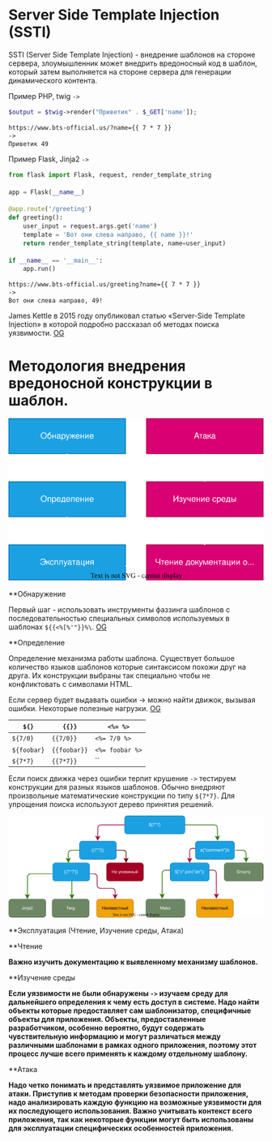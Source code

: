 # Server Side Template Injection (SSTI)

SSTI (Server Side Template Injection) - внедрение шаблонов на стороне сервера, злоумышленник может внедрить вредоносный код в шаблон, который затем выполняется на стороне сервера для генерации динамического контента.

Пример PHP, twig `->`

```PHP
$output = $twig->render("Приветик" . $_GET['name']);
```

```URL
https://www.bts-official.us/?name={{ 7 * 7 }}
->
Приветик 49
```

Пример Flask, Jinja2 `->`

```Python
from flask import Flask, request, render_template_string

app = Flask(__name__)

@app.route('/greeting')
def greeting():
    user_input = request.args.get('name')
    template = 'Вот они слева направо, {{ name }}!'
    return render_template_string(template, name=user_input)

if __name__ == '__main__':
    app.run()

```

```URL
https://www.bts-official.us/greeting?name={{ 7 * 7 }}
->
Вот они слева направо, 49!
```


James Kettle в 2015 году опубликовал статью «Server-Side Template Injection» в которой подробно рассказал об методах поиска уязвимости. [OG](https://portswigger.net/research/server-side-template-injection)

# Методология внедрения вредоносной конструкции в шаблон.

![SVG](diagrams/SSTI.svg)


**Обнаружение 

Первый шаг - использовать инструменты фаззинга шаблонов с последовательностью специальных символов используемых в шаблонах `${{<%[%'"}}%\`. [OG](https://github.com/epinna/tplmap)

**Определение 

Определение механизма работы шаблона. Существует большое количество языков шаблонов которые синтаксисом похожи друг на друга. Их конструкции выбраны так специально чтобы не конфликтовать с символами HTML.

Если сервер будет выдавать ошибки -> можно найти движок, вызывая ошибки. Некоторые полезные нагрузки. [OG](https://book.hacktricks.xyz/pentesting-web/ssti-server-side-template-injection#:~:text=If%20you%20are%20lucky%20the%20server%20will%20be%20printing%20the%20errors%20and%20you%20will%20be%20able%20to%20find%20the%20engine%20used%20inside%20the%20errors.%20Some%20possible%20payloads%20that%20may%20cause%20errors%3A)

| `${}`       | `{{}}`       | `<%= %>`        |
| ----------- | ------------ | --------------- |
| `${7/0}`    | `{{7/0}}`    | `<%= 7/0 %>`    |
| `${foobar}` | `{{foobar}}` | `<%= foobar %>` |
| `${7*7}`    | `{{7*7}}`    | \`\`            |

Если поиск движка через ошибки терпит крушение `->` тестируем конструкции для разных языков шаблонов. Обычно внедряют произвольные математические конструкции по типу `${7*7}`.  Для упрощения поиска используют дерево принятия решений.

![SVG](diagrams/SSTItree.svg)


**Эксплуатация (Чтение, Изучение среды, Атака) 

**Чтение 

__Важно изучить документацию к выявленному механизму шаблонов.__

**Изучение среды

__Если уязвимости не были обнаружены `->` изучаем среду для дальнейшего определения к чему есть доступ в системе. Надо найти объекты которые предоставляет сам шаблонизатор, специфичные объекты для приложения. Объекты, предоставленные разработчиком, особенно вероятно, будут содержать чувствительную информацию и могут различаться между различными шаблонами в рамках одного приложения, поэтому этот процесс лучше всего применять к каждому отдельному шаблону.__

**Атака

__Надо четко понимать и представлять уязвимое приложение для атаки. Приступив к методам проверки безопасности приложения, надо анализировать каждую функцию на возможные уязвимости для их последующего использования. Важно учитывать контекст всего приложения, так как некоторые функции могут быть использованы для эксплуатации специфических особенностей приложения.__



